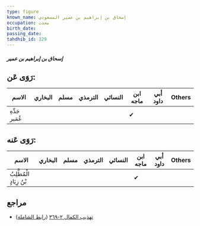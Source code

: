 ```yaml
---
type: figure
known_name: إسحاق بن إبراهيم بن عمير المسعودي
occupation: محدث
birth_date:
passing_date:
tahdhib_id: 329
---
```

##### إسحاق بن إبراهيم بن عمير

## رَوَى عَن:
| الاسم          | البخاري | مسلم | الترمذي | النسائي | ابن ماجه | أبي داود | Others |
| -------------- | ------- | ---- | ------- | ------- | -------- | -------- | ------ |
| جَدِّهِ عُمَير |         |      |         |         | ✔        |          |        |
## رَوَى عَنه:
| الاسم                     | البخاري | مسلم | الترمذي | النسائي | ابن ماجه | أبي داود | Others |
| ------------------------- | ------- | ---- | ------- | ------- | -------- | -------- | ------ |
| الْمُطَّلِبُ بْنُ زِيَادٍ |         |      |         |         | ✔        |          |        |
## مراجع
- [تهذيب الكمال ٢-٣٦٩](obsidian://open?vault=Tahdhib-al-Kamal&file=Figures/٣٢٩-إسحاق%20بن%20إبراهيم%20بن%20عمير) ([رابط الشاملة](https://shamela.ws/book/3722/850))